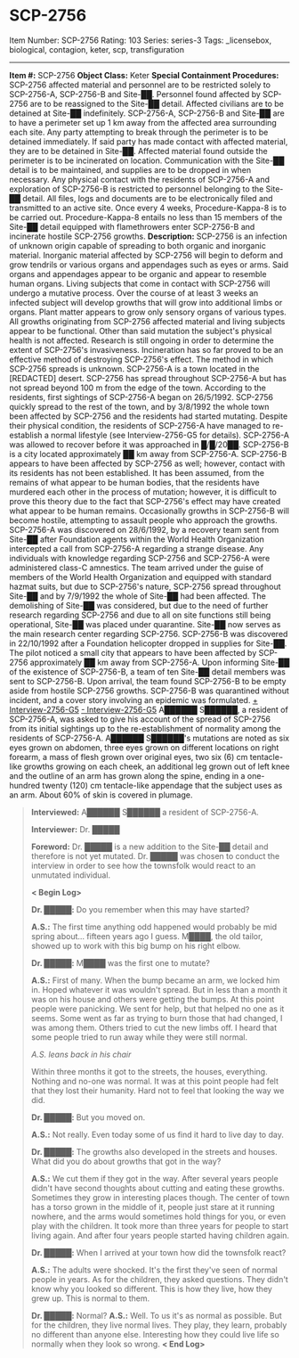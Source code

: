 # SCP-2756
Item Number: SCP-2756
Rating: 103
Series: series-3
Tags: _licensebox, biological, contagion, keter, scp, transfiguration

---

**Item #:** SCP-2756
**Object Class:** Keter
**Special Containment Procedures:** SCP-2756 affected material and personnel are to be restricted solely to SCP-2756-A, SCP-2756-B and Site-██. Personnel found affected by SCP-2756 are to be reassigned to the Site-██ detail. Affected civilians are to be detained at Site-██ indefinitely.
SCP-2756-A, SCP-2756-B and Site-██ are to have a perimeter set up 1 km away from the affected area surrounding each site. Any party attempting to break through the perimeter is to be detained immediately. If said party has made contact with affected material, they are to be detained in Site-██. Affected material found outside the perimeter is to be incinerated on location.
Communication with the Site-██ detail is to be maintained, and supplies are to be dropped in when necessary. Any physical contact with the residents of SCP-2756-A and exploration of SCP-2756-B is restricted to personnel belonging to the Site-██ detail. All files, logs and documents are to be electronically filed and transmitted to an active site.
Once every 4 weeks, Procedure-Kappa-8 is to be carried out. Procedure-Kappa-8 entails no less than 15 members of the Site-██ detail equipped with flamethrowers enter SCP-2756-B and incinerate hostile SCP-2756 growths.
**Description:** SCP-2756 is an infection of unknown origin capable of spreading to both organic and inorganic material. Inorganic material affected by SCP-2756 will begin to deform and grow tendrils or various organs and appendages such as eyes or arms. Said organs and appendages appear to be organic and appear to resemble human organs. Living subjects that come in contact with SCP-2756 will undergo a mutative process. Over the course of at least 3 weeks an infected subject will develop growths that will grow into additional limbs or organs. Plant matter appears to grow only sensory organs of various types. All growths originating from SCP-2756 affected material and living subjects appear to be functional. Other than said mutation the subject's physical health is not affected. Research is still ongoing in order to determine the extent of SCP-2756's invasiveness. Incineration has so far proved to be an effective method of destroying SCP-2756's effect. The method in which SCP-2756 spreads is unknown.
SCP-2756-A is a town located in the [REDACTED] desert. SCP-2756 has spread throughout SCP-2756-A but has not spread beyond 100 m from the edge of the town. According to the residents, first sightings of SCP-2756-A began on 26/5/1992. SCP-2756 quickly spread to the rest of the town, and by 3/8/1992 the whole town been affected by SCP-2756 and the residents had started mutating. Despite their physical condition, the residents of SCP-2756-A have managed to re-establish a normal lifestyle (see Interview-2756-G5 for details). SCP-2756-A was allowed to recover before it was approached in █/█/20██.
SCP-2756-B is a city located approximately ██ km away from SCP-2756-A. SCP-2756-B appears to have been affected by SCP-2756 as well; however, contact with its residents has not been established. It has been assumed, from the remains of what appear to be human bodies, that the residents have murdered each other in the process of mutation; however, it is difficult to prove this theory due to the fact that SCP-2756's effect may have created what appear to be human remains. Occasionally growths in SCP-2756-B will become hostile, attempting to assault people who approach the growths.
SCP-2756-A was discovered on 28/6/1992, by a recovery team sent from Site-██ after Foundation agents within the World Health Organization intercepted a call from SCP-2756-A regarding a strange disease. Any individuals with knowledge regarding SCP-2756 and SCP-2756-A were administered class-C amnestics. The team arrived under the guise of members of the World Health Organization and equipped with standard hazmat suits, but due to SCP-2756's nature, SCP-2756 spread throughout Site-██ and by 7/9/1992 the whole of Site-██ had been affected. The demolishing of Site-██ was considered, but due to the need of further research regarding SCP-2756 and due to all on site functions still being operational, Site-██ was placed under quarantine. Site-██ now serves as the main research center regarding SCP-2756. SCP-2756-B was discovered in 22/10/1992 after a Foundation helicopter dropped in supplies for Site-██. The pilot noticed a small city that appears to have been affected by SCP-2756 approximately ██ km away from SCP-2756-A. Upon informing Site-██ of the existence of SCP-2756-B, a team of ten Site-██ detail members was sent to SCP-2756-B. Upon arrival, the team found SCP-2756-B to be empty aside from hostile SCP-2756 growths. SCP-2756-B was quarantined without incident, and a cover story involving an epidemic was formulated.
[\+ Interview-2756-G5](javascript:;)
[\- Interview-2756-G5](javascript:;)
A██████ S██████, a resident of SCP-2756-A, was asked to give his account of the spread of SCP-2756 from its initial sightings up to the re-establishment of normality among the residents of SCP-2756-A. A██████ S██████'s mutations are noted as six eyes grown on abdomen, three eyes grown on different locations on right forearm, a mass of flesh grown over original eyes, two six (6) cm tentacle-like growths growing on each cheek, an additional leg grown out of left knee and the outline of an arm has grown along the spine, ending in a one-hundred twenty (120) cm tentacle-like appendage that the subject uses as an arm. About 60% of skin is covered in plumage.
> **Interviewed:** A██████ S██████ a resident of SCP-2756-A.  
>    
>  **Interviewer:** Dr. █████  
>    
>  **Foreword:** Dr. █████ is a new addition to the Site-██ detail and therefore is not yet mutated. Dr. █████ was chosen to conduct the interview in order to see how the townsfolk would react to an unmutated individual.  
>    
>  **< Begin Log>**  
>    
>  **Dr. █████:** Do you remember when this may have started?  
>    
>  **A.S.:** The first time anything odd happened would probably be mid spring about… fifteen years ago I guess. M████, the old tailor, showed up to work with this big bump on his right elbow.  
>    
>  **Dr. █████:** M████ was the first one to mutate?  
>    
>  **A.S.:** First of many. When the bump became an arm, we locked him in. Hoped whatever it was wouldn't spread. But in less than a month it was on his house and others were getting the bumps. At this point people were panicking. We sent for help, but that helped no one as it seems. Some went as far as trying to burn those that had changed, I was among them. Others tried to cut the new limbs off. I heard that some people tried to run away while they were still normal.  
>    
>  _A.S. leans back in his chair_  
>    
>  Within three months it got to the streets, the houses, everything. Nothing and no-one was normal. It was at this point people had felt that they lost their humanity. Hard not to feel that looking the way we did.  
>    
>  **Dr. █████:** But you moved on.  
>    
>  **A.S.:** Not really. Even today some of us find it hard to live day to day.  
>    
>  **Dr. █████:** The growths also developed in the streets and houses. What did you do about growths that got in the way?  
>    
>  **A.S.:** We cut them if they got in the way. After several years people didn't have second thoughts about cutting and eating these growths. Sometimes they grow in interesting places though. The center of town has a torso grown in the middle of it, people just stare at it running nowhere, and the arms would sometimes hold things for you, or even play with the children. It took more than three years for people to start living again. And after four years people started having children again.  
>    
>  **Dr. █████:** When I arrived at your town how did the townsfolk react?  
>    
>  **A.S.:** The adults were shocked. It's the first they've seen of normal people in years. As for the children, they asked questions. They didn't know why you looked so different. This is how they live, how they grew up. This is normal to them.  
>    
>  **Dr. █████:** Normal?
> **A.S.:** Well. To us it's as normal as possible. But for the children, they live normal lives. They play, they learn, probably no different than anyone else. Interesting how they could live life so normally when they look so wrong.
> **< End Log>**